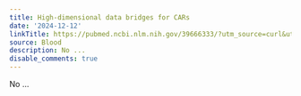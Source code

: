 ```yaml
---
title: High-dimensional data bridges for CARs
date: '2024-12-12'
linkTitle: https://pubmed.ncbi.nlm.nih.gov/39666333/?utm_source=curl&utm_medium=rss&utm_campaign=journals&utm_content=7603509&fc=None&ff=20241213171207&v=2.18.0.post9+e462414
source: Blood
description: No ...
disable_comments: true
---
```

No ...